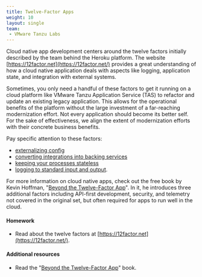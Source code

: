 ```yaml
---
title: Twelve-Factor Apps
weight: 10
layout: single
team:
 - VMware Tanzu Labs
---
```


Cloud native app development centers around the twelve factors initially described by the team behind the Heroku platform. The website [https://12factor.net](https://12factor.net/) provides a great understanding of how a cloud native application deals with aspects like logging, application state, and integration with external systems.

Sometimes, you only need a handful of these factors to get it running on a cloud platform like VMware Tanzu Application Service (TAS) to refactor and update an existing legacy application. This allows for the operational benefits of the platform without the large investment of a far-reaching modernization effort. Not every application should become its better self. For the sake of effectiveness, we align the extent of modernization efforts with their concrete business benefits.

Pay specific attention to these factors:
* [externalizing config](https://12factor.net/config)
* [converting integrations into backing services](https://12factor.net/backing-services)
* [keeping your processes stateless](https://12factor.net/processes)
* [logging to standard input and output](https://12factor.net/logs).

For more information on cloud native apps, check out the free book by Kevin Hoffman, "[Beyond the Twelve-Factor App](https://content.pivotal.io/ebooks/beyond-the-12-factor-app)". In it, he introduces three additional factors including API-first development, security, and telemetry not covered in the original set, but often required for apps to run well in the cloud.

#### Homework

- Read about the twelve factors at [https://12factor.net](https://12factor.net/).

#### Additional resources

- Read the "[Beyond the Twelve-Factor App](https://content.pivotal.io/ebooks/beyond-the-12-factor-app)" book.

